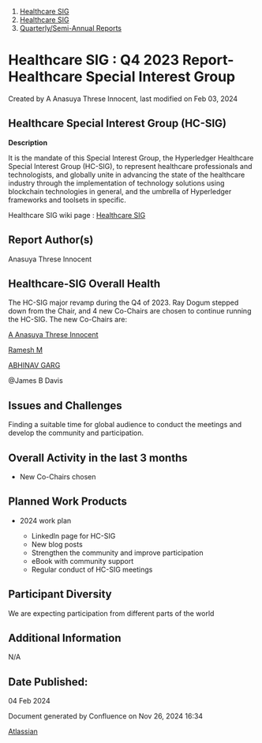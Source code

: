 1. [Healthcare SIG](index.html)
2. [Healthcare SIG](Healthcare-SIG_20545573.html)
3. [Quarterly/Semi-Annual Reports](20550864.html)

# Healthcare SIG : Q4 2023 Report- Healthcare Special Interest Group

Created by A Anasuya Threse Innocent, last modified on Feb 03, 2024

## Healthcare Special Interest Group (HC-SIG)

**Description**

It is the mandate of this Special Interest Group, the Hyperledger Healthcare Special Interest Group (HC-SIG), to represent healthcare professionals and technologists, and globally unite in advancing the state of the healthcare industry through the implementation of technology solutions using blockchain technologies in general, and the umbrella of Hyperledger frameworks and toolsets in specific.

Healthcare SIG wiki page : [Healthcare SIG](https://lf-hyperledger.atlassian.net/wiki/display/HCSIG/Healthcare+SIG)

## Report Author(s)

Anasuya Threse Innocent

## Healthcare-SIG Overall Health

The HC-SIG major revamp during the Q4 of 2023. Ray Dogum stepped down from the Chair, and 4 new Co-Chairs are chosen to continue running the HC-SIG. The new Co-Chairs are:

[A Anasuya Threse Innocent](https://lf-hyperledger.atlassian.net/wiki/people/712020:661aa2f0-0e5a-4e8d-b57b-de10204ea99b?ref=confluence) 

[Ramesh M](https://lf-hyperledger.atlassian.net/wiki/people/5dffa51885a8c90ecac82cd5?ref=confluence) 

[ABHINAV GARG](https://lf-hyperledger.atlassian.net/wiki/people/5a8bce58cad06b3537345fdd?ref=confluence) 

@James B Davis

## Issues and Challenges

Finding a suitable time for global audience to conduct the meetings and develop the community and participation.

## Overall Activity in the last 3 months

- New Co-Chairs chosen

## Planned Work Products

- 2024 work plan
  
  - LinkedIn page for HC-SIG
  - New blog posts
  - Strengthen the community and improve participation
  - eBook with community support
  - Regular conduct of HC-SIG meetings

## Participant Diversity

We are expecting participation from different parts of the world

## Additional Information

N/A

## Date Published:

04 Feb 2024 

Document generated by Confluence on Nov 26, 2024 16:34

[Atlassian](http://www.atlassian.com/)
